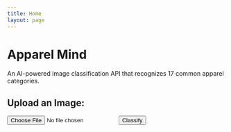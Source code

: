 ```yaml
---
title: Home
layout: page
---
```


# Apparel Mind  

An AI-powered image classification API that recognizes 17 common apparel categories.

## Upload an Image:
<input id="photo" type="file" accept="image/*">
<button onclick="classifyImage()">Classify</button>
<div id="results"></div>

<script>
    async function classifyImage() {
        const fileInput = document.getElementById("photo").files[0];

        if (!fileInput) {
            alert("Please select an image first.");
            return;
        }

        console.log("File selected:", fileInput.name);

        const exampleImage = await fileInput.arrayBuffer();

        console.log("Image converted to ArrayBuffer:", exampleImage.byteLength, "bytes");

        try {
            // Fetch the Gradio Client library dynamically
            const { Client } = await import("https://cdn.jsdelivr.net/npm/@gradio/client/+esm");

            // Connect to Hugging Face API
            const client = await Client.connect("iftikharifti/clothing_classification");

            // Send the image for prediction
            const result = await client.predict("/predict", { 
                image: new Blob([exampleImage])  
            });

            console.log("API Response:", result);
            document.getElementById("results").innerText = `Prediction: ${JSON.stringify(result.data)}`;
        } catch (error) {
            console.error("Error calling API:", error);
            document.getElementById("results").innerText = "Error processing the image.";
        }
    }

    // Ensure function is globally available
    window.classifyImage = classifyImage;
</script>
